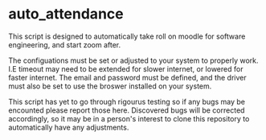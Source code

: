 ﻿# auto_attendance
This script is designed to automatically take roll on moodle for software engineering, and start zoom after. 

The configuations must be set or adjusted to your system to properly work. I.E timeout may need to be extended for slower internet, or lowered for faster internet.
The email and password must be defined, and 
the driver must also be set to use the broswer installed on your system. 

This script has yet to go through rigourus testing so if any bugs may be encounted please report those here.
Discovered bugs will be corrected accordingly, so it may be in a person's interest to clone this repository to 
automatically have any adjustments.

